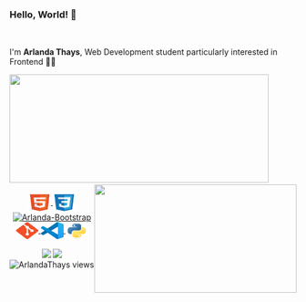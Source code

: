 ### Hello, World! 👋 
<br>
<p>I'm <b>Arlanda Thays</b>, Web Development student particularly interested in Frontend 👩‍💻</p>

<div>
<a href="https://github.com/arlandathays">
<img width="455px" height="190px" src="https://github-readme-stats.vercel.app/api?username=arlandathays&show_icons=true&theme=github_dark&include_all_commits=true&count_private=true"/>  <img width="355px" height="190px" src="https://github-readme-stats.vercel.app/api/top-langs/?username=arlandathays&layout=compact&langs_count=7&theme=github_dark" align="right"/>
</div>
  
  </div>
<div align="center" style="display: inline_bloc;"><br>
  <img align="center" alt="Arlanda-HTML" height="30" width="40" src="https://raw.githubusercontent.com/devicons/devicon/master/icons/html5/html5-original.svg">
  <img align="center" alt="Arlanda-CSS" height="30" width="40" src="https://raw.githubusercontent.com/devicons/devicon/master/icons/css3/css3-original.svg">
  <img align="center" alt="Arlanda-Bootstrap" height="30" width="40" src="https://cdn.jsdelivr.net/gh/devicons/devicon/icons/bootstrap/bootstrap-original.svg">
  <img align="center" alt="Arlanda-Git" height="30" width="40" src="https://raw.githubusercontent.com/devicons/devicon/master/icons/git/git-original.svg">
  <img align="center" alt="Arlanda-VSCode" height="30" width="40" src="https://raw.githubusercontent.com/devicons/devicon/master/icons/vscode/vscode-original.svg">
    <img align="center" alt="Arlanda-Python" height="30" width="40" src="https://raw.githubusercontent.com/devicons/devicon/master/icons/python/python-original.svg">
</div>
  
  <br>
 
<div align="center"> 
  <a href = "mailto:arlandathays@gmail.com"><img src="https://img.shields.io/badge/-Gmail-%23333?style=for-the-badge&logo=gmail&logoColor=white" target="_blank"></a>
  <a href="https://www.linkedin.com/in/arlandathays/" target="_blank"><img src="https://img.shields.io/badge/-LinkedIn-%230077B5?style=for-the-badge&logo=linkedin&logoColor=white" target="_blank"></a> 
</div>

<img src="https://komarev.com/ghpvc/?username=ArlandaThays&color=blue&style=flat-square" alt="ArlandaThays views"/>
